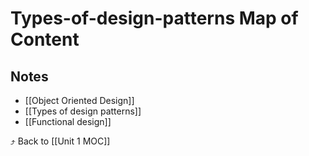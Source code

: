# Types-of-design-patterns Map of Content


## Notes
- [[Object Oriented Design]]
- [[Types of design patterns]]
- [[Functional design]]

⤴️ Back to [[Unit 1 MOC]]